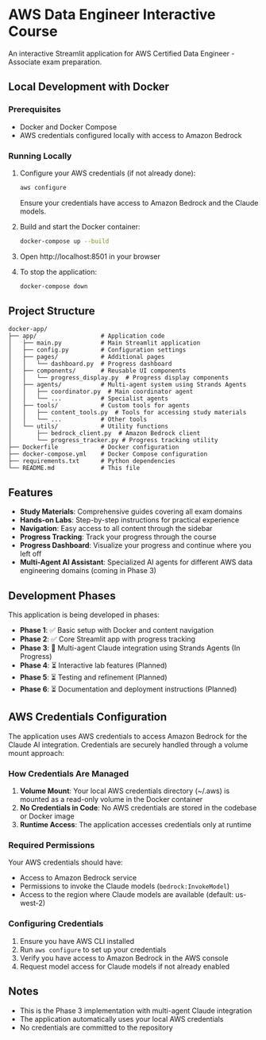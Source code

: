 # AWS Data Engineer Interactive Course

An interactive Streamlit application for AWS Certified Data Engineer - Associate exam preparation.

## Local Development with Docker

### Prerequisites
- Docker and Docker Compose
- AWS credentials configured locally with access to Amazon Bedrock

### Running Locally
1. Configure your AWS credentials (if not already done):
   ```bash
   aws configure
   ```
   Ensure your credentials have access to Amazon Bedrock and the Claude models.

2. Build and start the Docker container:
   ```bash
   docker-compose up --build
   ```

3. Open http://localhost:8501 in your browser

4. To stop the application:
   ```bash
   docker-compose down
   ```

## Project Structure

```
docker-app/
├── app/                  # Application code
│   ├── main.py           # Main Streamlit application
│   ├── config.py         # Configuration settings
│   ├── pages/            # Additional pages
│   │   └── dashboard.py  # Progress dashboard
│   ├── components/       # Reusable UI components
│   │   └── progress_display.py  # Progress display components
│   ├── agents/           # Multi-agent system using Strands Agents
│   │   ├── coordinator.py  # Main coordinator agent
│   │   └── ...           # Specialist agents
│   ├── tools/            # Custom tools for agents
│   │   ├── content_tools.py  # Tools for accessing study materials
│   │   └── ...           # Other tools
│   └── utils/            # Utility functions
│       ├── bedrock_client.py  # Amazon Bedrock client
│       └── progress_tracker.py # Progress tracking utility
├── Dockerfile            # Docker configuration
├── docker-compose.yml    # Docker Compose configuration
├── requirements.txt      # Python dependencies
└── README.md             # This file
```

## Features

- **Study Materials**: Comprehensive guides covering all exam domains
- **Hands-on Labs**: Step-by-step instructions for practical experience
- **Navigation**: Easy access to all content through the sidebar
- **Progress Tracking**: Track your progress through the course
- **Progress Dashboard**: Visualize your progress and continue where you left off
- **Multi-Agent AI Assistant**: Specialized AI agents for different AWS data engineering domains (coming in Phase 3)

## Development Phases

This application is being developed in phases:

- **Phase 1**: ✅ Basic setup with Docker and content navigation
- **Phase 2**: ✅ Core Streamlit app with progress tracking
- **Phase 3**: 🔄 Multi-agent Claude integration using Strands Agents (In Progress)
- **Phase 4**: ⏳ Interactive lab features (Planned)
- **Phase 5**: ⏳ Testing and refinement (Planned)
- **Phase 6**: ⏳ Documentation and deployment instructions (Planned)

## AWS Credentials Configuration

The application uses AWS credentials to access Amazon Bedrock for the Claude AI integration. Credentials are securely handled through a volume mount approach:

### How Credentials Are Managed

1. **Volume Mount**: Your local AWS credentials directory (~/.aws) is mounted as a read-only volume in the Docker container
2. **No Credentials in Code**: No AWS credentials are stored in the codebase or Docker image
3. **Runtime Access**: The application accesses credentials only at runtime

### Required Permissions

Your AWS credentials should have:
- Access to Amazon Bedrock service
- Permissions to invoke the Claude models (`bedrock:InvokeModel`)
- Access to the region where Claude models are available (default: us-west-2)

### Configuring Credentials

1. Ensure you have AWS CLI installed
2. Run `aws configure` to set up your credentials
3. Verify you have access to Amazon Bedrock in the AWS console
4. Request model access for Claude models if not already enabled

## Notes

- This is the Phase 3 implementation with multi-agent Claude integration
- The application automatically uses your local AWS credentials
- No credentials are committed to the repository
